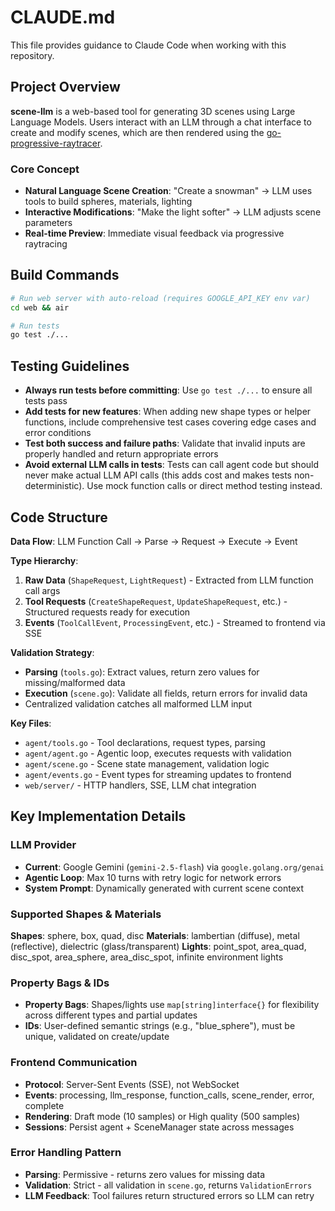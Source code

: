 # CLAUDE.md

This file provides guidance to Claude Code when working with this repository.

## Project Overview

**scene-llm** is a web-based tool for generating 3D scenes using Large Language Models. Users interact with an LLM through a chat interface to create and modify scenes, which are then rendered using the [go-progressive-raytracer](https://github.com/df07/go-progressive-raytracer).

### Core Concept
- **Natural Language Scene Creation**: "Create a snowman" → LLM uses tools to build spheres, materials, lighting
- **Interactive Modifications**: "Make the light softer" → LLM adjusts scene parameters
- **Real-time Preview**: Immediate visual feedback via progressive raytracing

## Build Commands

```bash
# Run web server with auto-reload (requires GOOGLE_API_KEY env var)
cd web && air

# Run tests
go test ./...
```

## Testing Guidelines

- **Always run tests before committing**: Use `go test ./...` to ensure all tests pass
- **Add tests for new features**: When adding new shape types or helper functions, include comprehensive test cases covering edge cases and error conditions
- **Test both success and failure paths**: Validate that invalid inputs are properly handled and return appropriate errors
- **Avoid external LLM calls in tests**: Tests can call agent code but should never make actual LLM API calls (this adds cost and makes tests non-deterministic). Use mock function calls or direct method testing instead.

## Code Structure

**Data Flow**: LLM Function Call → Parse → Request → Execute → Event

**Type Hierarchy**:
1. **Raw Data** (`ShapeRequest`, `LightRequest`) - Extracted from LLM function call args
2. **Tool Requests** (`CreateShapeRequest`, `UpdateShapeRequest`, etc.) - Structured requests ready for execution
3. **Events** (`ToolCallEvent`, `ProcessingEvent`, etc.) - Streamed to frontend via SSE

**Validation Strategy**:
- **Parsing** (`tools.go`): Extract values, return zero values for missing/malformed data
- **Execution** (`scene.go`): Validate all fields, return errors for invalid data
- Centralized validation catches all malformed LLM input

**Key Files**:
- `agent/tools.go` - Tool declarations, request types, parsing
- `agent/agent.go` - Agentic loop, executes requests with validation
- `agent/scene.go` - Scene state management, validation logic
- `agent/events.go` - Event types for streaming updates to frontend
- `web/server/` - HTTP handlers, SSE, LLM chat integration

## Key Implementation Details

### LLM Provider
- **Current**: Google Gemini (`gemini-2.5-flash`) via `google.golang.org/genai`
- **Agentic Loop**: Max 10 turns with retry logic for network errors
- **System Prompt**: Dynamically generated with current scene context

### Supported Shapes & Materials
**Shapes**: sphere, box, quad, disc
**Materials**: lambertian (diffuse), metal (reflective), dielectric (glass/transparent)
**Lights**: point_spot, area_quad, disc_spot, area_sphere, area_disc_spot, infinite environment lights

### Property Bags & IDs
- **Property Bags**: Shapes/lights use `map[string]interface{}` for flexibility across different types and partial updates
- **IDs**: User-defined semantic strings (e.g., "blue_sphere"), must be unique, validated on create/update

### Frontend Communication
- **Protocol**: Server-Sent Events (SSE), not WebSocket
- **Events**: processing, llm_response, function_calls, scene_render, error, complete
- **Rendering**: Draft mode (10 samples) or High quality (500 samples)
- **Sessions**: Persist agent + SceneManager state across messages

### Error Handling Pattern
- **Parsing**: Permissive - returns zero values for missing data
- **Validation**: Strict - all validation in `scene.go`, returns `ValidationErrors`
- **LLM Feedback**: Tool failures return structured errors so LLM can retry
